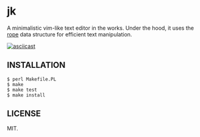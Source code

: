 jk
==

A minimalistic vim-like text editor in the works. Under the hood, it uses the [rope](https://en.wikipedia.org/wiki/Rope_%28data_structure%29) data structure for efficient text manipulation.

[![asciicast](https://asciinema.org/a/JSRMgsRq3PUkMFNIdgp0aX3G2.png)](https://asciinema.org/a/JSRMgsRq3PUkMFNIdgp0aX3G2)

INSTALLATION
------------

```
$ perl Makefile.PL
$ make
$ make test
$ make install
```

LICENSE
-------

MIT.
